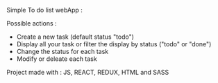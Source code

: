Simple To do list webApp : 

Possible actions : 

- Create a new task (default status "todo")
- Display all your task or filter the display by status ("todo" or "done")
- Change the status for each task
- Modify or deleate each task

Project made with : 
JS, REACT, REDUX, HTML and SASS